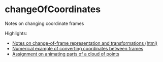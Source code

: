 # changeOfCoordinates
Notes on changing coordinate frames

Highlights:

- [Notes on change-of-frame representation and transformations (html)](https://htmlpreview.github.io/?https://github.com/eraldoribeiro/changeOfCoordinates/blob/main/ChangingCoords.html)
- [Numerical example of converting coordinates between frames](https://htmlpreview.github.io/?https://github.com/eraldoribeiro/changeOfCoordinates/blob/main/Change_in_coordinate_frames_Example.html)
- [Assignment on animating parts of a cloud of points](https://github.com/eraldoribeiro/changeOfCoordinates/blob/main/The_helicopter_animation_assignment.html)
